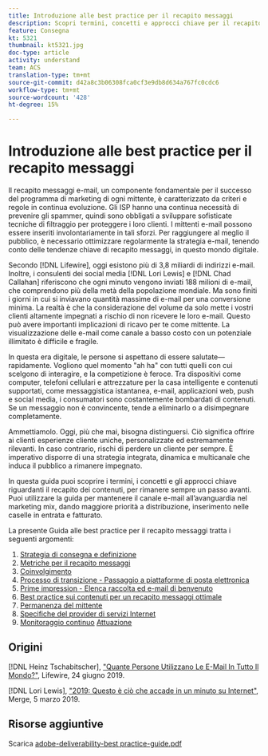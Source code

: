 ```yaml
---
title: Introduzione alle best practice per il recapito messaggi
description: Scopri termini, concetti e approcci chiave per il recapito messaggi, al fine di garantire il successo del programma di marketing.
feature: Consegna
kt: 5321
thumbnail: kt5321.jpg
doc-type: article
activity: understand
team: ACS
translation-type: tm+mt
source-git-commit: d42a8c3b06308fca0cf3e9db8d634a767fc0cdc6
workflow-type: tm+mt
source-wordcount: '428'
ht-degree: 15%

---
```



# Introduzione alle best practice per il recapito messaggi

Il recapito messaggi e-mail, un componente fondamentale per il successo del programma di marketing di ogni mittente, è caratterizzato da criteri e regole in continua evoluzione. Gli ISP hanno una continua necessità di prevenire gli spammer, quindi sono obbligati a sviluppare sofisticate tecniche di filtraggio per proteggere i loro clienti. I mittenti e-mail possono essere inseriti involontariamente in tali sforzi. Per raggiungere al meglio il pubblico, è necessario ottimizzare regolarmente la strategia e-mail, tenendo conto delle tendenze chiave di recapito messaggi, in questo mondo digitale.

Secondo [!DNL Lifewire], oggi esistono più di 3,8 miliardi di indirizzi e-mail. Inoltre, i consulenti dei social media [!DNL Lori Lewis] e [!DNL Chad Callahan] riferiscono che ogni minuto vengono inviati 188 milioni di e-mail, che comprendono più della metà della popolazione mondiale. Ma sono finiti i giorni in cui si inviavano quantità massime di e-mail per una conversione minima. La realtà è che la considerazione del volume da solo mette i vostri clienti altamente impegnati a rischio di non ricevere le loro e-mail. Questo può avere importanti implicazioni di ricavo per te come mittente. La visualizzazione delle e-mail come canale a basso costo con un potenziale illimitato è difficile e fragile.

In questa era digitale, le persone si aspettano di essere salutate—rapidamente. Vogliono quel momento &quot;ah ha&quot; con tutti quelli con cui scelgono di interagire, e la competizione è feroce. Tra dispositivi come computer, telefoni cellulari e attrezzature per la casa intelligente e contenuti supportati, come messaggistica istantanea, e-mail, applicazioni web, push e social media, i consumatori sono costantemente bombardati di contenuti. Se un messaggio non è convincente, tende a eliminarlo o a disimpegnare completamente.

Ammettiamolo. Oggi, più che mai, bisogna distinguersi. Ciò significa offrire ai clienti esperienze cliente uniche, personalizzate ed estremamente rilevanti. In caso contrario, rischi di perdere un cliente per sempre. È imperativo disporre di una strategia integrata, dinamica e multicanale che induca il pubblico a rimanere impegnato.

In questa guida puoi scoprire i termini, i concetti e gli approcci chiave riguardanti il recapito dei contenuti, per rimanere sempre un passo avanti. Puoi utilizzare la guida per mantenere il canale e-mail all’avanguardia nel marketing mix, dando maggiore priorità a distribuzione, inserimento nelle caselle in entrata e fatturato.

La presente Guida alle best practice per il recapito messaggi tratta i seguenti argomenti:

1. [Strategia di consegna e definizione](/help/deliverability-strategy-and-definition.md)
2. [Metriche per il recapito messaggi](/help/metrics/metrics-overview.md)
3. [Coinvolgimento](/help/engagement.md)
4. [Processo di transizione - Passaggio a piattaforme di posta elettronica](/help/transition-process/switching-email-platforms.md)
5. [Prime impression - Elenca raccolta ed e-mail di benvenuto](/help/first-impressions/address-collection-and-list-growth.md)
6. [Best practice sui contenuti per un recapito messaggi ottimale](/help/content-best-practices-for-optimal-delivery.md)
7. [Permanenza del mittente](/help/sender-permanence.md)
8. [Specifiche del provider di servizi Internet](/help/internet-service-provider-specifics/overview.md)
9. [Monitoraggio continuo](/help/ongoing-monitoring.md)
   [Attuazione](/help/putting-it-in-practice.md)

## Origini

[!DNL Heinz Tschabitscher],  [&quot;Quante Persone Utilizzano Le E-Mail In Tutto Il Mondo?&quot;](https://www.lifewire.com/how-many-email-users-are-there-1171213), Lifewire, 24 giugno 2019.

[!DNL Lori Lewis],  [&quot;2019: Questo è ciò che accade in un minuto su Internet&quot;](https://www.allaccess.com/merge/archive/29580/2019-this-is-what-happens-in-an-internet-minute), Merge, 5 marzo 2019.

## Risorse aggiuntive

Scarica [adobe-deliverability-best practice-guide.pdf](/help/assets/adobe-deliverability-best-practice-guide.pdf)
